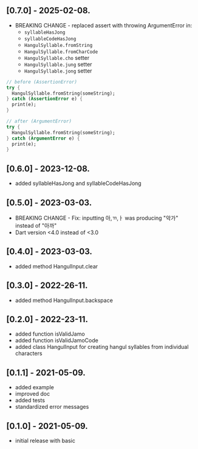 ## [0.7.0] - 2025-02-08.

* BREAKING CHANGE - replaced assert with throwing ArgumentError in:
  * `syllableHasJong`
  * `syllableCodeHasJong`
  * `HangulSyllable.fromString`
  * `HangulSyllable.fromCharCode`
  * `HangulSyllable.cho` setter
  * `HangulSyllable.jung` setter
  * `HangulSyllable.jong` setter

```dart
// before (AssertionError) 
try {
  HangulSyllable.fromString(someString);
} catch (AssertionError e) {
  print(e);
}

// after (ArgumentError)
try {
  HangulSyllable.fromString(someString);
} catch (ArgumentError e) {
  print(e);
}
```

## [0.6.0] - 2023-12-08.

* added syllableHasJong and syllableCodeHasJong

## [0.5.0] - 2023-03-03.

* BREAKING CHANGE - Fix: inputting 아,ㄲ,ㅏ was producing "악가"  instead of "아까"
* Dart version <4.0 instead of <3.0

## [0.4.0] - 2023-03-03.

* added method HangulInput.clear

## [0.3.0] - 2022-26-11.

* added method HangulInput.backspace

## [0.2.0] - 2022-23-11.

* added function isValidJamo
* added function isValidJamoCode
* added class HangulInput for creating hangul syllables from individual characters

## [0.1.1] - 2021-05-09.

* added example
* improved doc
* added tests
* standardized error messages

## [0.1.0] - 2021-05-09.

* initial release with basic